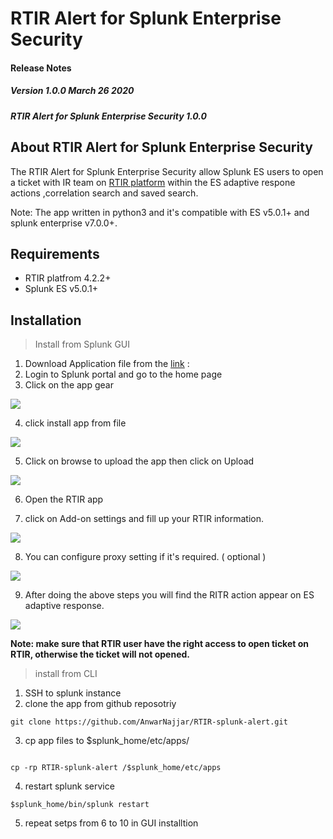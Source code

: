 
# RTIR Alert for Splunk Enterprise Security

#### Release Notes

##### Version 1.0.0 March 26 2020
##### RTIR Alert for Splunk Enterprise Security 1.0.0

## About RTIR Alert for Splunk Enterprise Security

The RTIR Alert for Splunk Enterprise Security allow Splunk ES users to open a ticket with IR team on [RTIR platform](https://bestpractical.com/rtir) within the ES adaptive respone actions ,correlation search and saved search. 

Note: The app written in python3 and it's compatible with ES v5.0.1+ and splunk enterprise v7.0.0+. 

## Requirements

- RTIR platfrom 4.2.2+
- Splunk ES v5.0.1+

## Installation

> Install from Splunk  GUI

1. Download Application file from the [link](https://raw.githubusercontent.com/AnwarNajjar/RTIR-splunk-alert/master/TA-rtir-1.0.0.spl?token=ANHCZCHEGONZMKRFDY7UOPS6PSDKK) : 
2. Login to Splunk portal and go to the home page 
3. Click on the app gear

![](https://user-images.githubusercontent.com/55454856/77635554-6ecf2e00-6f5b-11ea-9b2d-ca23fad3573c.png)

4. click install app from file

![](https://user-images.githubusercontent.com/55454856/77635755-b8b81400-6f5b-11ea-9ef2-806ff88cd61b.png)


5. Click on browse to upload the app then click on Upload

![](https://user-images.githubusercontent.com/55454856/77629283-f2841d00-6f51-11ea-990b-43de006fae78.png)

6. Open the RTIR app 

7. click on Add-on settings and fill up your RTIR information.

![](https://user-images.githubusercontent.com/55454856/77627770-0f1f5580-6f50-11ea-96ab-757caeae10b0.png)

8. You can configure proxy setting if it's required. ( optional )
 
![](https://user-images.githubusercontent.com/55454856/77627921-4e4da680-6f50-11ea-9e4a-0f56553f8995.png)



9. After doing the above steps you will find the RITR action appear on ES adaptive response. 

![](https://user-images.githubusercontent.com/55454856/77630722-31b36d80-6f54-11ea-93ea-ea4afac19209.png)


**Note: make sure that RTIR user have the right access to open ticket on RTIR, otherwise the ticket will not opened.**

> install from CLI 

1. SSH to splunk instance 
2. clone the app from github reposotriy 


```
git clone https://github.com/AnwarNajjar/RTIR-splunk-alert.git
```

3. cp app files to $splunk_home/etc/apps/
```

cp -rp RTIR-splunk-alert /$splunk_home/etc/apps 

```
4. restart splunk service 

```
$splunk_home/bin/splunk restart
```

5. repeat  setps from 6 to 10 in GUI installtion
